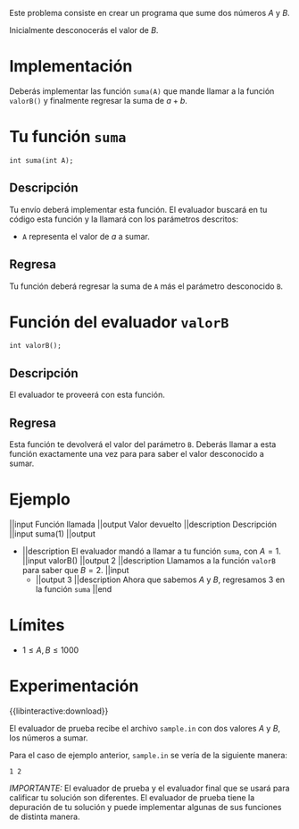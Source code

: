 Este problema consiste en crear un programa que sume dos números $A$ y $B$.

Inicialmente desconocerás el valor de $B$.

# Implementación

Deberás implementar las función `suma(A)` que mande llamar a la función `valorB()` y finalmente regresar la suma de $a+b$.

# Tu función `suma`

`int suma(int A);`

## Descripción

Tu envío deberá implementar esta función. El evaluador buscará en tu código esta función y la llamará con los parámetros descritos:

- `A` representa el valor de $a$ a sumar.

## Regresa

Tu función deberá regresar la suma de `A` más el parámetro desconocido `B`.

# Función del evaluador `valorB`

`int valorB();`

## Descripción

El evaluador te proveerá con esta función.

## Regresa

Esta función te devolverá el valor del parámetro `B`. Deberás llamar a esta función exactamente una vez para para saber el valor desconocido a sumar.

# Ejemplo

||input
Función llamada
||output
Valor devuelto
||description
Descripción
||input
suma(1)
||output

- ||description
  El evaluador mandó a llamar a tu función `suma`, con $A=1$.
  ||input
  valorB()
  ||output
  2
  ||description
  Llamamos a la función `valorB` para saber que $B = 2$.
  ||input
  - ||output
    3
    ||description
    Ahora que sabemos $A$ y $B$, regresamos 3 en la función `suma`
    ||end

# Límites

- $1 \leq A, B \leq 1000$

# Experimentación

{{libinteractive:download}}

El evaluador de prueba recibe el archivo `sample.in` con dos valores $A$ y $B$, los números a sumar.

Para el caso de ejemplo anterior, `sample.in` se vería de la siguiente manera:

```
1 2
```

_IMPORTANTE:_ El evaluador de prueba y el evaluador final que se usará para calificar tu solución son diferentes. El evaluador de prueba tiene la depuración de tu solución y puede implementar algunas de sus funciones de distinta manera.
